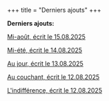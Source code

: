 +++
title = "Derniers ajouts"
+++

**Derniers ajouts:**

[Mi-août, écrit le 15.08.2025](./seasons/28_vingt_huitieme_saison/mi_aout)

[Mi-été, écrit le 14.08.2025](./seasons/28_vingt_huitieme_saison/mi_ete)

[Au jour, écrit le 13.08.2025](./seasons/28_vingt_huitieme_saison/au_jour)

[Au couchant, écrit le 12.08.2025](./seasons/28_vingt_huitieme_saison/au_couchant)

[L'indifférence, écrit le 12.08.2025](./seasons/28_vingt_huitieme_saison/l_indifference)
